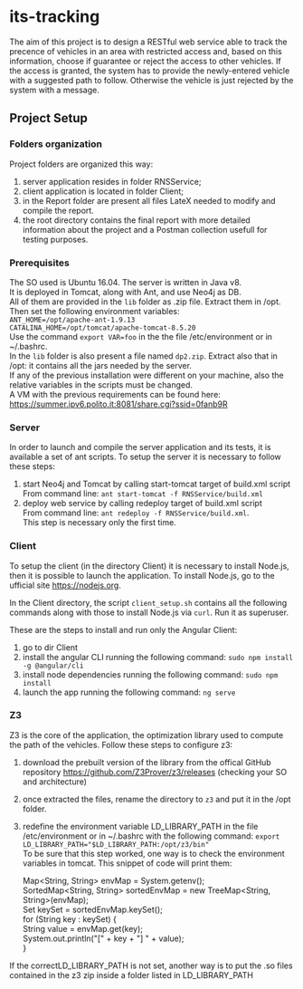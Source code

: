 # its-tracking

The aim of this project is to design a RESTful web service able to track the precence of vehicles in an area with restricted access and, based on this information, choose if guarantee or reject the access to other vehicles. If the access is granted, the system has to provide the newly-entered vehicle with a suggested path to follow. Otherwise the vehicle is just rejected by the system with a message.

## Project Setup

### Folders organization

Project folders are organized this way:
1. server application resides in folder RNSService;
2. client application is located in folder Client;
3. in the Report folder are present all files LateX needed to modify and compile the report.
5. the root directory contains the final report with more detailed information about the project and a Postman collection usefull for testing purposes.

### Prerequisites

The SO used is Ubuntu 16.04. The server is written in Java v8.  
It is deployed in Tomcat, along with Ant, and use Neo4j as DB.  
All of them are provided in the `lib` folder as .zip file. Extract them in /opt.  
Then set the following environment variables:  
`ANT_HOME=/opt/apache-ant-1.9.13`  
`CATALINA_HOME=/opt/tomcat/apache-tomcat-8.5.20`  
Use the command `export VAR=foo` in the the file /etc/environment or in ~/.bashrc.  
In the `lib` folder is also present a file named `dp2.zip`. Extract also that in /opt: it contains all the jars needed by the server.  
If any of the previous installation were different on your machine, also the relative variables in the scripts must be changed.  
A VM with the previous requirements can be found here: https://summer.ipv6.polito.it:8081/share.cgi?ssid=0fanb9R

### Server

In order to launch and compile the server application and its tests, it is available a set of ant scripts.
To setup the server it is necessary to follow these steps:
1. start Neo4j and Tomcat by calling start-tomcat target of build.xml script  
From command line: `ant start-tomcat -f RNSService/build.xml`  
2. deploy web service by calling redeploy target of build.xml script  
From command line: `ant redeploy -f RNSService/build.xml`.  
This step is necessary only the first time.

### Client

To setup the client (in the directory Client) it is necessary to install Node.js,
then it is possible to launch the application. To install Node.js, go to the ufficial site https://nodejs.org.

In the Client directory, the script `client_setup.sh` contains all the following commands along with those to install Node.js via `curl`.
Run it as superuser.

These are the steps to install and run only the Angular Client:
1. go to dir Client
2. install the angular CLI running the following command:
`sudo npm install -g @angular/cli`
3. install node dependencies running the following command:
`sudo npm install`
4. launch the app running the following command:
`ng serve`

### Z3

Z3 is the core of the application, the optimization library used to compute the path of the vehicles.
Follow these steps to configure z3:
1. download the prebuilt version of the library from the offical GitHub repository https://github.com/Z3Prover/z3/releases (checking your SO and architecture)
2. once extracted the files, rename the directory to `z3` and put it in the /opt folder.
3. redefine the environment variable LD_LIBRARY_PATH in the file /etc/environment or in ~/.bashrc with the following command:
`export LD_LIBRARY_PATH="$LD_LIBRARY_PATH:/opt/z3/bin"`  
To be sure that this step worked, one way is to check the environment variables in tomcat. This snippet of code will print them:  

    Map<String, String> envMap = System.getenv();  
    SortedMap<String, String> sortedEnvMap = new TreeMap<String, String>(envMap);  
    Set<String> keySet = sortedEnvMap.keySet();  
    for (String key : keySet) {  
          String value = envMap.get(key);  
          System.out.println("[" + key + "] " + value);  
    }

If the correctLD_LIBRARY_PATH is not set, another way is to put the .so files contained in the z3 zip inside a folder listed in LD_LIBRARY_PATH
